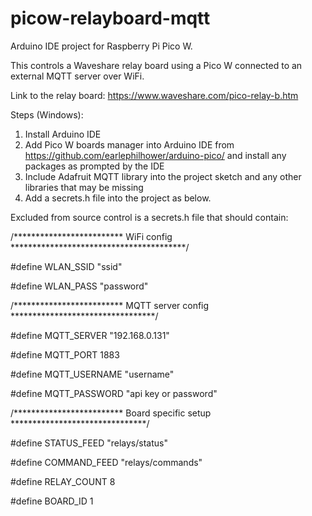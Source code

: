 # picow-relayboard-mqtt

Arduino IDE project for Raspberry Pi Pico W.

This controls a Waveshare relay board using a Pico W connected to an external MQTT server over WiFi.

Link to the relay board: https://www.waveshare.com/pico-relay-b.htm

Steps (Windows):
1. Install Arduino IDE
2. Add Pico W boards manager into Arduino IDE from https://github.com/earlephilhower/arduino-pico/ and install any packages as prompted by the IDE
3. Include Adafruit MQTT library into the project sketch and any other libraries that may be missing
4. Add a secrets.h file into the project as below.

Excluded from source control is a secrets.h file that should contain:

/************************* WiFi config ****************************************/

#define WLAN_SSID       "ssid"

#define WLAN_PASS       "password"


/************************* MQTT server config *********************************/

#define MQTT_SERVER     "192.168.0.131"

#define MQTT_PORT       1883

#define MQTT_USERNAME   "username"

#define MQTT_PASSWORD   "api key or password"


/************************* Board specific setup *******************************/

#define STATUS_FEED     "relays/status"

#define COMMAND_FEED    "relays/commands"

#define RELAY_COUNT     8

#define BOARD_ID        1
